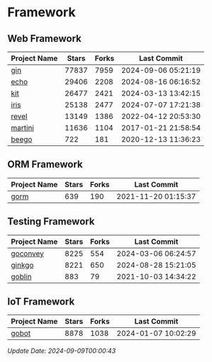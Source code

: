# Framework

## Web Framework
| Project Name | Stars | Forks | Last Commit |
| ------------ | ----- | ----- | ----------- |
| [gin](https://github.com/gin-gonic/gin) | 77837 | 7959 | 2024-09-06 05:21:19 |
| [echo](https://github.com/labstack/echo) | 29406 | 2208 | 2024-08-16 06:16:52 |
| [kit](https://github.com/go-kit/kit) | 26477 | 2421 | 2024-03-13 13:42:15 |
| [iris](https://github.com/kataras/iris) | 25138 | 2477 | 2024-07-07 17:21:38 |
| [revel](https://github.com/revel/revel) | 13149 | 1386 | 2022-04-12 20:53:30 |
| [martini](https://github.com/go-martini/martini) | 11636 | 1104 | 2017-01-21 21:58:54 |
| [beego](https://github.com/astaxie/beego) | 722 | 181 | 2020-12-13 11:36:23 |

## ORM Framework
| Project Name | Stars | Forks | Last Commit |
| ------------ | ----- | ----- | ----------- |
| [gorm](https://github.com/jinzhu/gorm) | 639 | 190 | 2021-11-20 01:15:37 |

## Testing Framework
| Project Name | Stars | Forks | Last Commit |
| ------------ | ----- | ----- | ----------- |
| [goconvey](https://github.com/smartystreets/goconvey) | 8225 | 554 | 2024-03-06 06:24:57 |
| [ginkgo](https://github.com/onsi/ginkgo) | 8221 | 650 | 2024-08-28 15:21:05 |
| [goblin](https://github.com/franela/goblin) | 883 | 79 | 2021-10-03 14:34:22 |

## IoT Framework
| Project Name | Stars | Forks | Last Commit |
| ------------ | ----- | ----- | ----------- |
| [gobot](https://github.com/hybridgroup/gobot) | 8878 | 1038 | 2024-01-07 10:02:29 |

*Update Date: 2024-09-09T00:00:43*